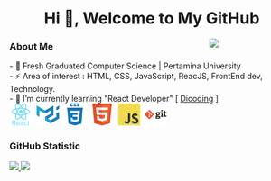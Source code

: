 <h1 align="center">Hi 👋, Welcome to My GitHub</h1>  
<!--
<img align="center" src="https://github.com/rizalsuryana/rizalsuryana/blob/main/Rizal%20Suryana.png" width="100%" atl =" Banner Rizal Suryana Github"/>
-->
<!-- █░░░░░░░░░░░░░░░░░░░███████████████████████████▀█▀▀████▀▀█▀██████
█░░░░░░░░░░░░░░░░░░░██████████████████████████▌▓████Å▒████▌╟█████
█░░░░░░░░░░░░░░░░░░░██████████████████████████▌▓███░╣█╜███▌╫█████
█░░░░░░░░░░░░░░░░░░░▓███████████████████████▀█▄░▓Ñ▄████▄╟▓░▄█▀███
█░░░░░░░░▓█░░▄███▄░░░░░░░░░░░░░╠▒▒▒▒▒▒░░░░░▓████░▓█░░░╙██░█████╠█
█░░░░░░░░██░╠██░╙░░░╫▄▄▄▄▄▄▄▄▄▄████████████▄▀██▀▓╬██▄▄██▒▓║██▀▄██
█░░░░░░░░██░░╙▀███▄░██████████████████████████▌╔▄█▄▒██░▄▄▄▄╫█████
█░░░░░▄▄▄██░╓█▄▄▄██░██████████████████████████▌▓████░░█████║█████
█░░░░░╙▀▀▀░░░▀▀▀▀▀░░███████████████████████████Å▀▀█▄██▄▒▀▀▒██████ -->
  <img align='right' src='https://user-images.githubusercontent.com/5713670/87202985-820dcb80-c2b6-11ea-9f56-7ec461c497c3.gif' width='150'>
  
  <h3> About Me </h3>
- 🌱 Fresh Graduated Computer Science | Pertamina University <br>
- ⚡ Area of interest : HTML, CSS, JavaScript, ReacJS, FrontEnd dev, Technology. <br>
- 🔭 I’m currently learning "React Developer" [ <a href="https://dicoding.com">Dicoding</a> ] <br>
<!-- - 👯 Find Me on : [ <a href="https://instagram.com/zayfalcon">Instagram</a> ] | [ <a href="https://www.linkedin.com/in/rizalsuryana/">LinkedIn</a> ]   -->
<div>
<!--   <img src="https://github.com/devicons/devicon/blob/master/icons/java/java-original-wordmark.svg" title="Java" alt="Java" width="40" height="40"/>&nbsp; -->
  <img src="https://github.com/devicons/devicon/blob/master/icons/react/react-original-wordmark.svg" title="React" alt="React" width="40" height="40"/>&nbsp;
  <img src="https://github.com/devicons/devicon/blob/master/icons/materialui/materialui-original.svg" title="Material UI" alt="Material UI" width="40" height="40"/>&nbsp;
  <img src="https://github.com/devicons/devicon/blob/master/icons/css3/css3-plain-wordmark.svg"  title="CSS3" alt="CSS" width="40" height="40"/>&nbsp;
  <img src="https://github.com/devicons/devicon/blob/master/icons/html5/html5-original.svg" title="HTML5" alt="HTML" width="40" height="40"/>&nbsp;
  <img src="https://github.com/devicons/devicon/blob/master/icons/javascript/javascript-original.svg" title="JavaScript" alt="JavaScript" width="40" height="40"/>&nbsp;
  <img src="https://github.com/devicons/devicon/blob/master/icons/git/git-original-wordmark.svg" title="Git" **alt="Git" width="40" height="40"/>
<!--   <img src="https://cdn.jsdelivr.net/gh/devicons/devicon@latest/icons/flutter/flutter-original.svg"  title="Flutter" **alt="Git" width="40" height="40"/>
  <img src="https://cdn.jsdelivr.net/gh/devicons/devicon@latest/icons/dart/dart-original.svg" title="Dart" **alt="Git" width="40" height="40"/>
  <img src="https://cdn.jsdelivr.net/gh/devicons/devicon@latest/icons/svelte/svelte-original.svg" title="Svelte" **alt="Git" width="40" height="40" /> -->
          
</div>
  
<h3> GitHub Statistic </h3>
<p align="left">
<a href="https://github.com/rizalsuryana">
  <img height="150em" src="https://github-readme-stats-eight-theta.vercel.app/api?username=rizalsuryana&show_icons=true&theme=algolia&include_all_commits=true&count_private=true"/>
  <img height="150em" src="https://github-readme-stats-eight-theta.vercel.app/api/top-langs/?username=rizalsuryana&layout=compact&langs_count=8&theme=algolia"/>
</a>
</p>


<!--
**rizalsuryana/rizalsuryana** is a ✨ _special_ ✨ repository because its `README.md` (this file) appears on your GitHub profile.

Here are some ideas to get you started:

- 🔭 I’m Study working on ...
- 🌱 I’m currently learning ...
- 👯 I’m looking to collaborate on ...
- 🤔 I’m looking for help with ...
- 💬 Ask me about ...
- 📫 How to reach me: ...
- 😄 Pronouns: ...
- ⚡ Fun fact: ...
-->
